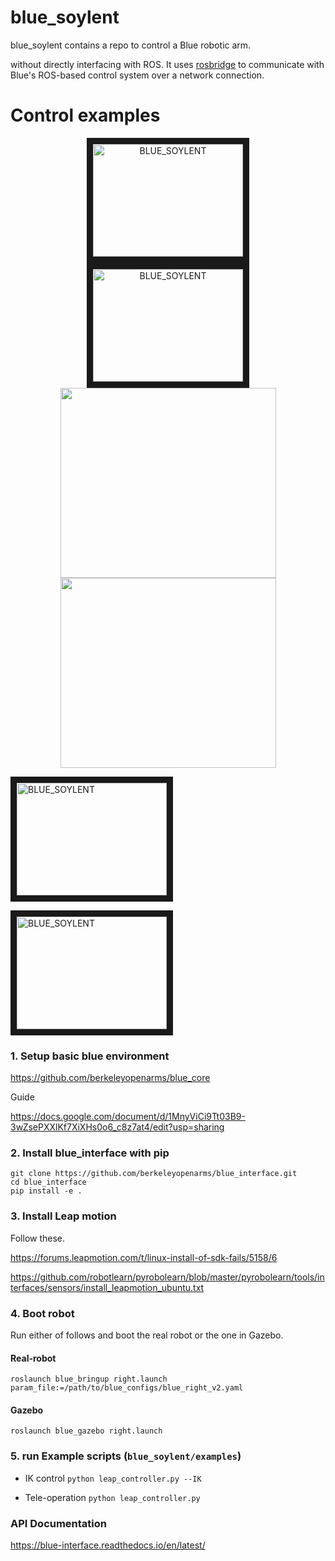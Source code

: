 # blue_soylent
blue_soylent contains a repo to control a Blue robotic arm.

 without directly interfacing with ROS. It uses [rosbridge](https://github.com/RobotWebTools/rosbridge_suite) to communicate with Blue's ROS-based control system over a network connection.

# Control examples

<p align="center">
 <a href="https://www.youtube.com/watch?v=d6HUE99mb6M" target="_blank"><img src="http://img.youtube.com/vi/d6HUE99mb6M/0.jpg" alt="BLUE_SOYLENT" width="240" height="180" border="10" /></a>
 <a href="https://www.youtube.com/watch?v=i4gfILPBqGU" target="_blank"><img src="http://img.youtube.com/vi/i4gfILPBqGU/0.jpg" alt="BLUE_SOYLENT" width="240" height="180" border="10" /></a>
  <img width="345" height="304" src="./imgs/doorgym_video.gif">
  <img width="345" height="304" src="./imgs/baxter.gif">
</p>

<a href="https://www.youtube.com/watch?v=d6HUE99mb6M" target="_blank"><img src="http://img.youtube.com/vi/d6HUE99mb6M/0.jpg" alt="BLUE_SOYLENT" width="240" height="180" border="10" /></a>

<a href="https://www.youtube.com/watch?v=i4gfILPBqGU" target="_blank"><img src="http://img.youtube.com/vi/i4gfILPBqGU/0.jpg" alt="BLUE_SOYLENT" width="240" height="180" border="10" /></a>

### 1. Setup basic blue environment

https://github.com/berkeleyopenarms/blue_core


Guide

https://docs.google.com/document/d/1MnyViCi9Tt03B9-3wZsePXXlKf7XiXHs0o6_c8z7at4/edit?usp=sharing

### 2. Install blue_interface with pip
```
git clone https://github.com/berkeleyopenarms/blue_interface.git
cd blue_interface
pip install -e .
```
### 3. Install Leap motion

Follow these.

https://forums.leapmotion.com/t/linux-install-of-sdk-fails/5158/6

https://github.com/robotlearn/pyrobolearn/blob/master/pyrobolearn/tools/interfaces/sensors/install_leapmotion_ubuntu.txt

### 4. Boot robot

Run either of follows and boot the real robot or the one in Gazebo.

#### Real-robot
`roslaunch blue_bringup right.launch param_file:=/path/to/blue_configs/blue_right_v2.yaml`

#### Gazebo
`roslaunch blue_gazebo right.launch`

### 5. run Example scripts (`blue_soylent/examples`)
  - IK control
    `python leap_controller.py --IK`

  - Tele-operation
    `python leap_controller.py`


### API Documentation
https://blue-interface.readthedocs.io/en/latest/
